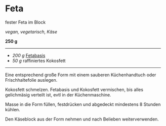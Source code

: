 # Feta

fester Feta im Block

*vegan, vegetarisch, Käse*

**250 g**

---

- *200 g* [Fetabasis](fetabasis.md)
- *50 g* raffiniertes Kokosfett

---

Eine entsprechend große Form mit einem sauberen Küchenhandtuch oder Frischhaltefolie auslegen.

Kokosfett schmelzen. Fetabasis und Kokosfett vermischen, bis alles gelichmäsig verteilt ist, evtl in der Küchenmaschine.

Masse in die Form füllen, festdrücken und abgedeckt mindestens 8 Stunden kühlen.

Den Käseblock aus der Form nehmen und nach Belieben weiterverwenden.
